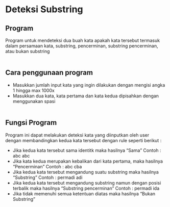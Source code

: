 # Deteksi Substring

## Program
Program untuk mendeteksi dua buah kata apakah kata tersebut termasuk dalam persamaan kata, substring, pencerminan, substring pencerminan, atau bukan substring
<br/><br/>
## Cara penggunaan program
-	Masukkan jumlah input kata yang ingin dilakukan dengan mengisi angka 1 hingga max 1000x
-	Masukkan dua kata, kata pertama dan kata kedua dipisahkan dengan menggunakan spasi
<br/><br/>
## Fungsi Program
Program ini dapat melakukan deteksi kata yang diinputkan oleh user dengan membandingkan kedua kata tersebut dengan rule seperti berikut :
-	Jika kedua kata tersebut sama identitk maka hasilnya “Sama”
Contoh : abc abc
-	Jika kata kedua merupakan kebalikan dari kata pertama, maka hasilnya “Pencerminan”
Contoh : abc cba
-	Jika kedua kata tersebut mengandung suatu substring maka hasilnya “Substring”
Contoh : permadi adi
-	Jika kedua kata tersebut mengandung substring namun dengan posisi terbalik maka hasilnya “Substring pencerminan”
Contoh : permadi ida
-	Jika tidak memenuhi semua ketentuan diatas maka hasilnya “Bukan Substring”

